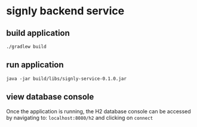 # signly backend service

## build application
``./gradlew build``

## run application
``java -jar build/libs/signly-service-0.1.0.jar``

## view database console

Once the application is running, the H2 database console can be accessed by navigating to:
 ``localhost:8080/h2``
 and clicking on ``connect``
 



